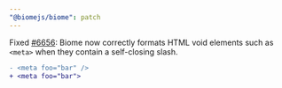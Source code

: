 ```yaml
---
"@biomejs/biome": patch
---
```


Fixed [#6656](https://github.com/biomejs/biome/issues/6656): Biome now correctly
formats HTML void elements such as `<meta>` when they contain a self-closing
slash.

```diff
- <meta foo="bar" />
+ <meta foo="bar">
```
